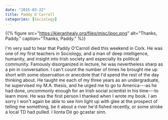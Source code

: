 ```yaml
---
date: "2015-03-22"
title: Paddy O'Carroll
categories: [Sociology]
---
```


{{% figure src="https://kieranhealy.org/files/misc/jpoc.png" alt="Thanks, Paddy." caption="Thanks, Paddy." %}}

I'm very sad to hear that Paddy O'Carroll died this weekend in Cork. He was one of my first teachers in Sociology, and a man of deep intelligence, humanity, and insight into Irish society and especially its political community. Famously disorganized in lecture, he was nevertheless sharp as a pin in conversation. I can't count the number of times he brought me up short with some observation or anecdote that I'd spend the rest of the day thinking about. He taught me each of my three years as an undergraduate, he supervised my M.A. thesis, and he urged me to go to America---as he had done, uncommonly enough for an Irish social scientist in his time---to learn more. He was the first person I thanked when I wrote my book. I am sorry I won't again be able to see him light up with glee at the prospect of telling me something, be it about a river he'd fished recently, or  some stroke a local TD had pulled. I líonta Dé go gcastar sinn.

